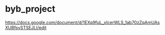 ﻿# byb_project
 https://docs.google.com/document/d/1EXq9fuL_xIcerWLS_1ab70zZqAmUAsXUBfsvSTSEJLI/edit
